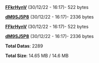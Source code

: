 [**FFkrHynV**](/data/FFkrHynV.txt) (30/12/22 - 16:17)- 522 bytes

[**dM9SJ5P8**](/data/dM9SJ5P8.txt) (30/12/22 - 16:17)- 2336 bytes

[**FFkrHynV**](/data/FFkrHynV.txt) (30/12/22 - 16:17)- 522 bytes

[**dM9SJ5P8**](/data/dM9SJ5P8.txt) (30/12/22 - 16:17)- 2336 bytes

**Total Datas**: 2289

**Total Size**: 14.65 MB / 14.6 MB
